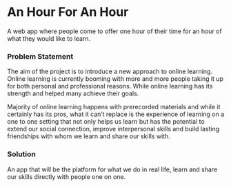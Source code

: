 # An Hour For An Hour

A web app where people come to offer one hour of their time for an hour of what they would like to learn.

### Problem Statement

The aim of the project is to introduce a new approach to online learning. Online learning is currently booming with more and more people taking it up for both personal and professional reasons. While online learning has its strength and helped many achieve their goals.

Majority of online learning happens with prerecorded materials and while it certainly has its pros, what it can’t replace is the experience of learning on a one to one setting that not only helps us learn but has the potential to extend our social connection, improve interpersonal skills and build lasting friendships with whom we learn and share our skills with.

### Solution

An app that will be the platform for what we do in real life, learn and share our skills directly with people one on one.
